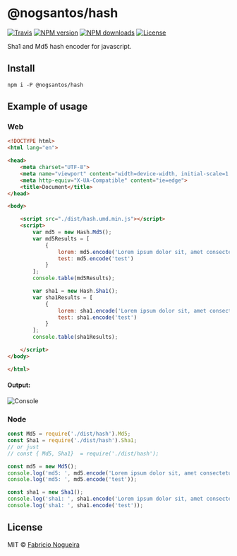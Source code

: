 # @nogsantos/hash

[![Travis](https://img.shields.io/travis/nogsantos/@nogsantos/hash.svg?style=flat-square)](https://travis-ci.org/nogsantos/@nogsantos/hash)
[![NPM version](https://img.shields.io/npm/v/@nogsantos/hash.svg?style=flat-square)](https://www.npmjs.com/package/@nogsantos/hash)
[![NPM downloads](https://img.shields.io/npm/dm/@nogsantos/hash.svg?style=flat-square)](https://www.npmjs.com/package/@nogsantos/hash)
[![License](https://img.shields.io/github/license/mashape/apistatus.svg?style=flat-square)](https://opensource.org/licenses/MIT)

Sha1 and Md5 hash encoder for javascript.

## Install

```shell
npm i -P @nogsantos/hash
```

## Example of usage

### Web

```html
<!DOCTYPE html>
<html lang="en">

<head>
    <meta charset="UTF-8">
    <meta name="viewport" content="width=device-width, initial-scale=1.0">
    <meta http-equiv="X-UA-Compatible" content="ie=edge">
    <title>Document</title>
</head>

<body>

    <script src="./dist/hash.umd.min.js"></script>
    <script>
        var md5 = new Hash.Md5();
        var md5Results = [
            {
                lorem: md5.encode('Lorem ipsum dolor sit, amet consectetur adipisicing elit. Perferendis, officia. Maxime, eveniet similique modi quia illo inventore nemo numquam ipsum quod amet veniam, ullam facere. Ullam esse odit laboriosam consectetur!'),
                test: md5.encode('test')
            }
        ];
        console.table(md5Results);

        var sha1 = new Hash.Sha1();
        var sha1Results = [
            {
                lorem: sha1.encode('Lorem ipsum dolor sit, amet consectetur adipisicing elit. Perferendis, officia. Maxime, eveniet similique modi quia illo inventore nemo numquam ipsum quod amet veniam, ullam facere. Ullam esse odit laboriosam consectetur!'),
                test: sha1.encode('test')
            }
        ];
        console.table(sha1Results);

    </script>
</body>

</html>

```

#### Output:

![Console](https://res.cloudinary.com/nogsantos/image/upload/v1517849815/Screenshot_from_2018-02-05_14-53-31_qk4smh.png)

### Node

```javascript
const Md5 = require('./dist/hash').Md5;
const Sha1 = require('./dist/hash').Sha1;
// or just
// const { Md5, Sha1}  = require('./dist/hash');

const md5 = new Md5();
console.log('md5: ', md5.encode('Lorem ipsum dolor sit, amet consectetur adipisicing elit.'));
console.log('md5: ', md5.encode('test'));

const sha1 = new Sha1();
console.log('sha1: ', sha1.encode('Lorem ipsum dolor sit, amet consectetur adipisicing elit.'));
console.log('sha1: ', sha1.encode('test'));

```

## License

MIT © [Fabricio Nogueira](http://fabricionogueira.me)
